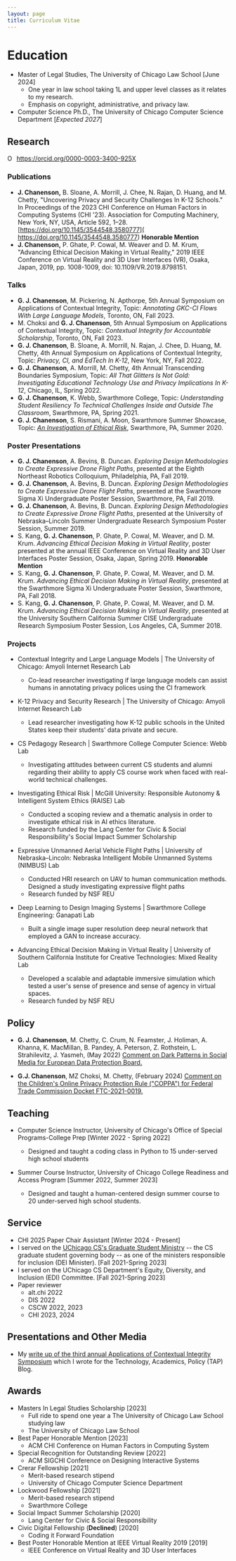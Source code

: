 ```yaml
---
layout: page
title: Curriculum Vitae 
---
```


# Education 

- Master of Legal Studies, The University of Chicago Law School [June 2024]
  - One year in law school taking 1L and upper level classes as it relates to my research.
  - Emphasis on copyright, administrative, and privacy law.
- Computer Science Ph.D., The University of Chicago Computer Science Department [*Expected 2027*]



## Research 

<div itemscope itemtype="https://schema.org/Person"><a itemprop="sameAs" content="https://orcid.org/0000-0003-3400-925X" href="https://orcid.org/0000-0003-3400-925X" target="orcid.widget" rel="me noopener noreferrer" style="vertical-align:top;"><img src="https://orcid.org/sites/default/files/images/orcid_16x16.png" style="width:1em;margin-right:.5em;" alt="ORCID iD icon">https://orcid.org/0000-0003-3400-925X</a></div>

### Publications 

*  **J. Chanenson,** B. Sloane,  A. Morrill, J. Chee, N. Rajan, D. Huang,  and M. Chetty, "Uncovering Privacy and Security Challenges In K-12  Schools." In Proceedings of the 2023 CHI Conference on Human Factors in Computing Systems (CHI '23). Association for Computing Machinery, New York, NY, USA, Article 592, 1–28. [https://doi.org/10.1145/3544548.3580777]( https://doi.org/10.1145/3544548.3580777) **Honorable Mention**
*  **J. Chanenson,** P. Ghate, P. Cowal, M. Weaver and D. M. Krum, "Advancing Ethical Decision Making in Virtual Reality," 2019 IEEE Conference on Virtual Reality and 3D User Interfaces (VR), Osaka, Japan, 2019, pp. 1008-1009, doi: 10.1109/VR.2019.8798151.


### Talks
* **G. J. Chanenson**, M. Pickering, N. Apthorpe, 5th Annual Symposium on Applications of Contextual Integrity, Topic: *Annotating GKC-CI Flows With Large Language Models*, Toronto, ON, Fall 2023.
* M. Choksi and **G. J. Chanenson**, 5th Annual Symposium on Applications of Contextual Integrity, Topic: *Contextual Integrity for Accountable Scholarship*, Toronto, ON, Fall 2023.
* **G. J. Chanenson**, B. Sloane, A. Morrill, N. Rajan, J. Chee, D. Huang, M. Chetty, 4th Annual Symposium on Applications of Contextual Integrity, Topic: *Privacy, CI, and EdTech In K-12*, New York, NY, Fall 2022.
* **G. J. Chanenson**, A. Morrill, M. Chetty, 4th Annual Transcending Boundaries Symposium, Topic: *All That Glitters Is Not Gold: Investigating Educational Technology Use and Privacy Implications In K-12*, Chicago, IL, Spring 2022.
* **G. J. Chanenson**, K. Webb, Swarthmore College, Topic: *Understanding Student Resiliency To Technical Challenges Inside and Outside The Classroom*, Swarthmore, PA, Spring 2021.
* **G. J. Chanenson**, S. Rismani, A. Moon, Swarthmore Summer Showcase, Topic: [*An Investigation of Ethical Risk*](https://www.youtube.com/embed/1vlUv7Xr8hA), Swarthmore, PA, Summer 2020.

### Poster Presentations 

* **G. J. Chanenson**, A. Bevins, B. Duncan. *Exploring Design Methodologies to Create Expressive Drone Flight Paths*, presented at the Eighth Northeast Robotics Colloquium, Philadelphia, PA, Fall 2019.
* **G. J. Chanenson**, A. Bevins, B. Duncan. *Exploring Design Methodologies to Create Expressive Drone Flight Paths*, presented at the Swarthmore Sigma Xi Undergraduate Poster Session, Swarthmore, PA, Fall 2019.
* **G. J. Chanenson**, A. Bevins, B. Duncan. *Exploring Design Methodologies to Create Expressive Drone Flight Paths*, presented at the University of Nebraska–Lincoln Summer Undergraduate Research Symposium Poster Session, Summer 2019.
* S. Kang, **G. J. Chanenson**, P. Ghate, P. Cowal, M. Weaver, and D. M. Krum. *Advancing Ethical Decision Making in Virtual Reality*, poster presented at the annual IEEE Conference on Virtual Reality and 3D User Interfaces Poster Session, Osaka, Japan, Spring 2019. **Honorable Mention**
* S. Kang, **G. J. Chanenson**, P. Ghate, P. Cowal, M. Weaver, and D. M. Krum. *Advancing Ethical Decision Making in Virtual Reality*, presented at the Swarthmore Sigma Xi Undergraduate Poster Session, Swarthmore, PA, Fall 2018.
* S. Kang, **G. J. Chanenson**, P. Ghate, P. Cowal, M. Weaver, and D. M. Krum. *Advancing Ethical Decision Making in Virtual Reality*, presented at the University Southern California Summer CISE Undergraduate Research Symposium Poster Session, Los Angeles, CA, Summer 2018.

### Projects

* Contextual Integrity and Large Language Models \| The University of Chicago: Amyoli Internet Research Lab
  * Co-lead researcher investigating if large language models can assist humans in annotating privacy polices using the CI framework

* K-12 Privacy and Security Research \| The University of Chicago: Amyoli Internet Research Lab
  * Lead researcher investigating how K-12 public schools in the United States keep their students' data private and secure.
* CS Pedagogy Research \| Swarthmore College Computer Science: Webb Lab
  * Investigating attitudes between current CS students and alumni regarding their ability to apply CS course work when faced with real-world technical challenges.
* Investigating Ethical Risk \| McGill University: Responsible Autonomy & Intelligent System Ethics (RAISE) Lab
  * Conducted a scoping review and a thematic analysis in order to investigate ethical risk in AI ethics literature.
  * Research funded by the Lang Center for Civic & Social Responsibility's  Social Impact Summer Scholarship
* Expressive Unmanned Aerial Vehicle Flight Paths \| University of Nebraska–Lincoln: Nebraska Intelligent Mobile Unmanned Systems (NIMBUS) Lab
  * Conducted HRI research on UAV to human communication methods. Designed a study investigating expressive flight paths
  * Research funded by NSF REU
* Deep Learning to Design Imaging Systems \| Swarthmore College Engineering: Ganapati Lab
  * Built a single image super resolution deep neural network that employed a GAN to increase accuracy.
* Advancing Ethical Decision Making in Virtual Reality \| University of Southern California Institute for Creative Technologies: Mixed Reality Lab
  * Developed a scalable and adaptable immersive simulation which tested a user's sense of presence and sense of agency in virtual spaces.
  * Research funded by NSF REU



## Policy 

- **G. J. Chanenson**, M. Chetty, C. Crum, N. Feamster, J. Holiman, A. Khanna, K. MacMillan, B. Pandey, A. Peterson, Z. Rothstein, L. Strahilevitz, J. Yasmeh, (May 2022) [Comment on Dark Patterns in Social Media for European Data Protection Board.](https://cpb-us-w2.wpmucdn.com/voices.uchicago.edu/dist/1/2826/files/2022/06/EDPB_Comment_Final.pdf) 

- **G.J. Chanenson**, MZ Choksi, M. Chetty, (February 2024) [Comment on the Children's Online Privacy Protection Rule ("COPPA") for Federal Trade Commission Docket FTC-2021-0019.](https://bpb-us-w2.wpmucdn.com/voices.uchicago.edu/dist/1/2826/files/2024/02/2024-FTC-NPRM-COPPA-Comment-0f8da17e493615f1.pdf)



## Teaching 

* Computer Science Instructor, University of Chicago's Office of Special Programs-College Prep [Winter 2022 - Spring 2022]
  * Designed and taught a coding class in Python to 15 under-served high school students

* Summer Course Instructor, University of Chicago College Readiness and Access Program  [Summer 2022, Summer 2023]
  * Designed and taught a human-centered design summer course to 20 under-served high school students.




## Service

* CHI 2025 Paper Chair Assistant [Winter 2024 - Present]
* I served on the [UChicago CS's Graduate Student Ministry](https://www.cs.uchicago.edu/graduate/graduate-student-representatives/) -- the CS graduate student governing body -- as one of the ministers responsible for inclusion (DEI Minister). [Fall 2021-Spring 2023]
* I served on the UChicago CS Department's Equity, Diversity, and Inclusion (EDI) Committee. [Fall 2021-Spring 2023]
* Paper reviewer
  * alt.chi 2022
  * DIS 2022 
  * CSCW 2022, 2023 
  * CHI 2023, 2024  




## Presentations and Other Media

* My [write up of the third annual Applications of Contextual Integrity Symposium](https://www.techpolicy.com/Report-from-3rd-Symposium-on-Applications-of-Contextual-Integrity_TH-012822.aspx) which I wrote for the Technology, Academics, Policy (TAP) Blog.



## Awards 

* Masters In Legal Studies Scholarship [2023]
  * Full ride to spend one year a The University of Chicago Law School studying law 
  * The University of Chicago Law School
* Best Paper Honorable Mention [2023]
  * ACM CHI Conference on Human Factors in Computing System
* Special Recognition for Outstanding Review [2022]
  * ACM SIGCHI Conference on Designing Interactive Systems
* Crerar Fellowship [2021]
  * Merit-based research stipend
  * University of Chicago Computer Science Department
* Lockwood Fellowship [2021]
  * Merit-based research stipend
  * Swarthmore College
* Social Impact Summer Scholarship [2020]
  * Lang Center for Civic & Social Responsibility
* Civic Digital Fellowship (**Declined**) [2020]
  * Coding it Forward Foundation
* Best Poster Honorable Mention at IEEE Virtual Reality 2019 [2019]
  * IEEE Conference on Virtual Reality and 3D User Interfaces

